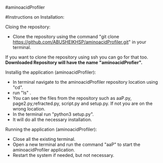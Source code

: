 #aminoacidProfiler

#Instructions on Installation:

Cloing the repository:
- Clone the repository using the command "git clone https://github.com/ABUSHEIKHSP/aminoacidProfiler.git" in your terminal.

If you want to clone the repository using ssh you can go for that too.
**Downloaded Repository will have the name "aminoacidProfier".**

Installig the application (aminoacidProfiler):
- In terminal navigate to the aminoacidProfiler repository location using "cd".
- run "ls" .
- You can see the files from the repository such as aaP.py, page2.py,refracted.py, script.py and setup.py. If not you are on the wrong location.
- In the terminal run "python3 setup.py".
- It will do all the necessary installation.

Running the application (aminoacidProfiler):
- Close all the existing terminal.
- Open a new terminal and run the command "aaP" to start the aminoacidProfiler application.
- Restart the system if needed, but not necessary.